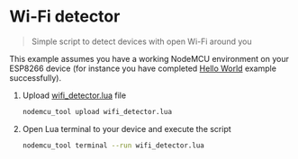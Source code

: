 # Wi-Fi detector

> Simple script to detect devices with open Wi-Fi around you

This example assumes you have a working NodeMCU environment on your ESP8266 device (for instance you have completed [Hello World](../../quick-start-helloworld.md) example successfully).

1. Upload [wifi_detector.lua](wifi_detector.lua) file

   ```bash
   nodemcu_tool upload wifi_detector.lua
   ```

1. Open Lua terminal to your device and execute the script

   ```bash
   nodemcu_tool terminal --run wifi_detector.lua
   ```
